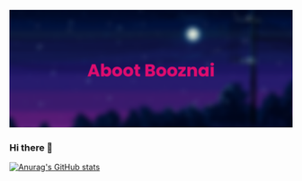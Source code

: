 ![Aboot Photo Banner](https://github.com/i9bonsai/i9bonsai/blob/main/bannercompleted.png?raw=true)

### Hi there 👋

[![Anurag's GitHub stats](https://github-readme-stats.vercel.app/api?username=i9bonsai)](https://github.com/anuraghazra/github-readme-stats)


<!--
**i9bonsai/i9bonsai** is a ✨ _special_ ✨ repository because its `README.md` (this file) appears on your GitHub profile.

Here are some ideas to get you started:

- 🔭 I’m currently working on ...
- 🌱 I’m currently learning ...
- 👯 I’m looking to collaborate on ...
- 🤔 I’m looking for help with ...
- 💬 Ask me about ...
- 📫 How to reach me: ...
- 😄 Pronouns: ...
- ⚡ Fun fact: ...
-->
